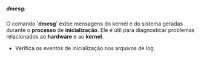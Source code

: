 
##### **dmesg**: 
O comando '**dmesg**' exibe mensagens do kernel e do sistema geradas durante o **processo** de **inicialização**. Ele é útil para diagnosticar problemas relacionados ao **hardware** e ao **kernel**.
- Verifica os eventos de inicialização nos arquivos de log.

